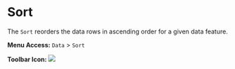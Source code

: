 # Sort
The `Sort` reorders the data rows in ascending order for a given data feature.

**Menu Access:** `Data` > `Sort`

**Toolbar Icon:** ![](/images/data/filter.png)
